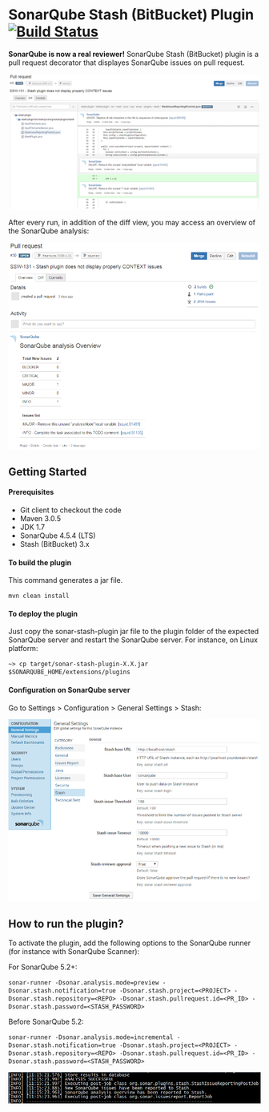 # SonarQube Stash (BitBucket) Plugin [![Build Status](https://travis-ci.org/racodond/sonar-stash.svg)](https://travis-ci.org/racodond/sonar-stash)

**SonarQube is now a real reviewer!**
SonarQube Stash (BitBucket) plugin is a pull request decorator that displayes SonarQube issues on pull request.

![Screenshot SonarQube plugin](resources/Stash-plugin-issues.PNG)

After every run, in addition of the diff view, you may access an overview of the SonarQube analysis:

![Screenshot SonarQube plugin](resources/Stash-plugin-overview.PNG)


## Getting Started

#### Prerequisites
- Git client to checkout the code
- Maven 3.0.5
- JDK 1.7
- SonarQube 4.5.4 (LTS)
- Stash (BitBucket) 3.x

#### To build the plugin
This command generates a jar file.
```
mvn clean install
```

#### To deploy the plugin
Just copy the sonar-stash-plugin jar file to the plugin folder of the expected SonarQube server and restart the SonarQube server. For instance, on Linux platform:
```
~> cp target/sonar-stash-plugin-X.X.jar $SONARQUBE_HOME/extensions/plugins
```

#### Configuration on SonarQube server
Go to Settings > Configuration > General Settings > Stash:

![Screenshot SonarQube plugin](resources/Sonar-plugin-configuration.PNG)


## How to run the plugin?

To activate the plugin, add the following options to the SonarQube runner (for instance with SonarQube Scanner):

For SonarQube 5.2+:
```
sonar-runner -Dsonar.analysis.mode=preview -Dsonar.stash.notification=true -Dsonar.stash.project=<PROJECT> -Dsonar.stash.repository=<REPO> -Dsonar.stash.pullrequest.id=<PR_ID> -Dsonar.stash.password=<STASH_PASSWORD>
```

Before SonarQube 5.2:
```
sonar-runner -Dsonar.analysis.mode=incremental -Dsonar.stash.notification=true -Dsonar.stash.project=<PROJECT> -Dsonar.stash.repository=<REPO> -Dsonar.stash.pullrequest.id=<PR_ID> -Dsonar.stash.password=<STASH_PASSWORD>
```

![Screenshot SonarQube plugin](resources/Stash-plugin-logs.PNG)

